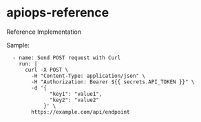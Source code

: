 # apiops-reference
Reference Implementation

Sample:

      - name: Send POST request with Curl
        run: |
          curl -X POST \
            -H "Content-Type: application/json" \
            -H "Authorization: Bearer ${{ secrets.API_TOKEN }}" \
            -d '{
                  "key1": "value1",
                  "key2": "value2"
                }' \
            https://example.com/api/endpoint
